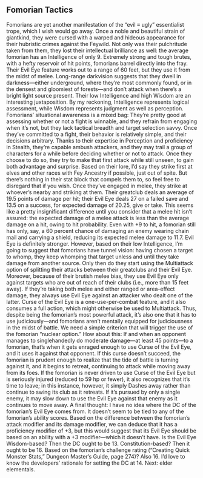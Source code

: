 ## Fomorian Tactics

Fomorians are yet another manifestation of the “evil ≡ ugly” essentialist trope, which I wish would go away. Once a noble and beautiful strain of giantkind, they were cursed with a warped and hideous appearance for their hubristic crimes against the Feywild. Not only was their pulchritude taken from them, they lost their intellectual brilliance as well: the average fomorian has an Intelligence of only 9.
Extremely strong and tough brutes, with a hefty reservoir of hit points, fomorians barrel directly into the fray. Their Evil Eye feature works out to a range of 60 feet, but they use it from the midst of melee. Long-range darkvision suggests that they dwell in darkness—either underground, where they’re most commonly found, or in the densest and gloomiest of forests—and don’t attack when there’s a bright light source present.
Their low Intelligence and high Wisdom are an interesting juxtaposition. By my reckoning, Intelligence represents logical assessment, while Wisdom represents judgment as well as perception. Fomorians’ situational awareness is a mixed bag: They’re pretty good at assessing whether or not a fight is winnable, and they refrain from engaging when it’s not, but they lack tactical breadth and target selection savvy. Once they’ve committed to a fight, their behavior is relatively simple, and their decisions arbitrary.
Thanks to their expertise in Perception and proficiency in Stealth, they’re capable ambush attackers, and they may trail a group of characters for a while before deciding whether or not to attack. Once they choose to do so, they try to make that first attack while still unseen, to gain both advantage and surprise. Based on their lore, I’d say they strike first at elves and other races with Fey Ancestry if possible, just out of spite. But there’s nothing in their stat block that compels them to, so feel free to disregard that if you wish.
Once they’ve engaged in melee, they strike at whoever’s nearby and striking at them. Their greatclub deals an average of 19.5 points of damage per hit; their Evil Eye deals 27 on a failed save and 13.5 on a success, for expected damage of 20.25, give or take. This seems like a pretty insignificant difference until you consider that a melee hit isn’t assured: the expected damage of a melee attack is less than the average damage on a hit, owing to hit probability. Even with +9 to hit, a fomorian still has only, say, a 60 percent chance of damaging an enemy wearing chain mail and carrying a shield, reducing its expected melee damage to 11.7. Evil Eye is definitely stronger.
However, based on their low Intelligence, I’m going to suggest that fomorians have tunnel vision: having chosen a target to whomp, they keep whomping that target unless and until they take damage from another source. Only then do they start using the Multiattack option of splitting their attacks between their greatclubs and their Evil Eye. Moreover, because of their brutish melee bias, they use Evil Eye only against targets who are out of reach of their clubs (i.e., more than 15 feet away). If they’re taking both melee and either ranged or area-effect damage, they always use Evil Eye against an attacker who dealt one of the latter.
Curse of the Evil Eye is a one-use-per-combat feature, and it also consumes a full action, which might otherwise be used to Multiattack. Thus, despite being the fomorian’s most powerful attack, it’s also one that it has to use judiciously—and fomorians aren’t mentally equipped for judiciousness in the midst of battle. We need a simple criterion that will trigger the use of the fomorian “nuclear option.”
How about this: If and when an opponent manages to singlehandedly do moderate damage—at least 45 points—to a fomorian, that’s when it gets enraged enough to use Curse of the Evil Eye, and it uses it against that opponent. If this curse doesn’t succeed, the fomorian is prudent enough to realize that the tide of battle is turning against it, and it begins to retreat, continuing to attack while moving away from its foes.
If the fomorian is never driven to use Curse of the Evil Eye but is seriously injured (reduced to 59 hp or fewer), it also recognizes that it’s time to leave; in this instance, however, it simply Dashes away rather than continue to swing its club as it retreats. If it’s pursued by only a single enemy, it may slow down to use the Evil Eye against that enemy as it continues to move away.
A final thought: I have no idea where the DC of the fomorian’s Evil Eye comes from. It doesn’t seem to be tied to any of the fomorian’s ability scores. Based on the difference between the fomorian’s attack modifier and its damage modifier, we can deduce that it has a proficiency modifier of +3, but this would suggest that its Evil Eye should be based on an ability with a +3 modifier—which it doesn’t have. Is the Evil Eye Wisdom-based? Then the DC ought to be 13. Constitution-based? Then it ought to be 16. Based on the fomorian’s challenge rating (“Creating Quick Monster Stats,” Dungeon Master’s Guide, page 274)? Also 16. I’d love to know the developers’ rationale for setting the DC at 14.
Next: elder elementals.
